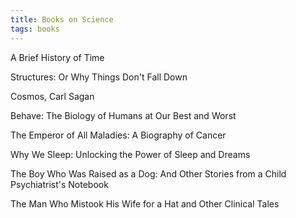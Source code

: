 ```yaml
---
title: Books on Science
tags: books
---
```


A Brief History of Time

Structures: Or Why Things Don't Fall Down

Cosmos, Carl Sagan

Behave: The Biology of Humans at Our Best and Worst

The Emperor of All Maladies: A Biography of Cancer

Why We Sleep: Unlocking the Power of Sleep and Dreams

The Boy Who Was Raised as a Dog: And Other Stories from a Child Psychiatrist's Notebook

The Man Who Mistook His Wife for a Hat and Other Clinical Tales